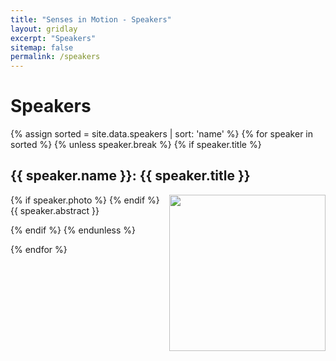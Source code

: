 ```yaml
---
title: "Senses in Motion - Speakers"
layout: gridlay
excerpt: "Speakers"
sitemap: false
permalink: /speakers
---
```


# Speakers

<div class="row">
  {% assign sorted = site.data.speakers | sort: 'name'  %}
  {% for speaker in sorted %}
  {% unless speaker.break %}
  {% if speaker.title %}
  <div class="col-sm-12" id="{{ speaker.name }}">
  <p></p>
  <h2>
  {{ speaker.name }}: {{ speaker.title }}
  </h2>
  <p>
  {% if speaker.photo %}
  <img src="{{ site.url }}{{ site.baseurl }}/images/speakers/{{ speaker.photo }}" style="width: 250px; float: right">
  {% endif %}
  {{ speaker.abstract }}
  </p>
  </div>
  {% endif %}
  {% endunless %}

{% endfor %}

</div>
